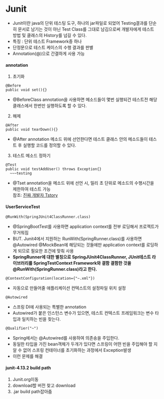 # Junit
- Junit이란 java의 단위 테스팅 도구, 하나의 jar파일로 되었어 Testing결과를 단순히 문서로 남기는 것이 아닌 Test Class를 그대로 남김으로써 개발자에게 테스트 방법 및 클래스의 History를 넘길 수 있다.
- 특징 : 단위 테스트 Framework중 하나
- 단정문으로 테스트 케이스의 수행 결과를 판별
- Annotation(@)으로 간결하게 사용 가능 

#### annotation
1. 초기화
```
@Before
public void set(){}
```
- @BeforeClass annotation을 사용하면 메소드들이 몇번 실행되건 테스트전 해당 클래스에서 한번만 실행하도록 할 수 있다.
2. 해제
```
@After
public void tearDown(){}
```
- @After annotation 메소드 위에 선언한다면 테스트 클래스 안의 메소드들이 테스트 후 실행할 코드를 정의할 수 있다.


3. 테스트 메소드 정하기<br/>
```
@Test
public void testAddUser() throws Exception{}
  ~~~testing
```
- @Tset annotation을 메소드 위에 선언 시, 밀리 초 단위로 메소드의 수행시간을 제한하여 테스트 가능<br/>
참조: <a href="https://galid1.tistory.com/476">진짜 개발자 Tstory</a>

#### UserServiceTest
```
@RunWith(SpringJUnit4ClassRunner.class)
```
* @SpringBootTest를 사용하면 application context를 전부 로딩해서 프로젝트가 무거워짐
* BUT. Junit4에서 지원하는 RunWith(SpringRunner.class)를 사용하면 @Autowired @MockBean에 해당되는 것들에만 application context를 로딩하게 되므로 필요한 조건에 맞춰 사용
* __SpringRunner에 대한 별칭으로 SpringJUnit4ClassRunner, JUnit테스트 라이브러리를 SpringTestContext Framework와 결함 결함한 것을 @RunWith(SpringRunner.class)라고 한다.__

```
@ContextConfiguration(location={"~.xml"})
```
* 자동으로 만들어줄 애플리케이션 컨텍스트의 설정파일 위치 설정

```
@Autowired
```
* 스프링 DI에 사용되는 특별한 annotation
* Autowired가 붙은 인스턴스 변수가 있으면, 테스트 컨텍스트 프레임워크는 변수 타입과 일치하는 빈을 찾는다.

```
@Qualifier("~")
```
* Spring에서는 @Autowired를 사용하여 의존송을 주입한다.
* 동일한 타입을 가진 bean객체가 두개가 있다면 스프링이 어떤 빈을 주입해야 할 지 알 수 없어 스프링 컨테이너를 초기화하는 과정에서 Exception발생
* 이런 문제를 해결

#### junit-4.13.2 build path
1. Junit.org이동
2. download할 버전 찾고 download
3. .jar build path잡아줌
